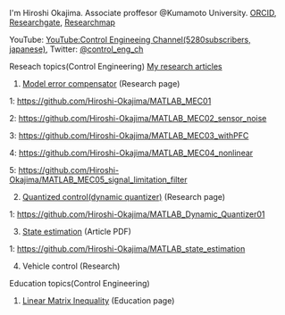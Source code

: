 I'm Hiroshi Okajima. Associate proffesor @Kumamoto University. [ORCID](https://orcid.org/0000-0001-7621-7482), [Researchgate](https://www.researchgate.net/profile/Hiroshi-Okajima), [Researchmap](https://researchmap.jp/read0203288?lang=en)

YouTube: [YouTube:Control Engineeing Channel(5280subscribers, japanese)](https://www.youtube.com/c/ControlEngineeringChannel/videos), Twitter: [@control_eng_ch](https://twitter.com/control_eng_ch)

Reseach topics(Control Engineering) [My research articles](https://sites.google.com/view/hiroshi-okajima/profile/research-achievements)

 1. [Model error compensator](https://sites.google.com/view/hiroshi-okajima/model-error-compensator) (Research page)

  1: https://github.com/Hiroshi-Okajima/MATLAB_MEC01
  
  2: https://github.com/Hiroshi-Okajima/MATLAB_MEC02_sensor_noise
  
  3: https://github.com/Hiroshi-Okajima/MATLAB_MEC03_withPFC
  
  4: https://github.com/Hiroshi-Okajima/MATLAB_MEC04_nonlinear
  
  5: https://github.com/Hiroshi-Okajima/MATLAB_MEC05_signal_limitation_filter

 2. [Quantized control(dynamic quantizer)](https://sites.google.com/view/hiroshi-okajima/dynamic-quantizer) (Research page)

  1: https://github.com/Hiroshi-Okajima/MATLAB_Dynamic_Quantizer01

 3. [State estimation](https://www.tandfonline.com/doi/full/10.1080/18824889.2021.1985702) (Article PDF)

  1: https://github.com/Hiroshi-Okajima/MATLAB_state_estimation

 4. Vehicle control (Research)

Education topics(Control Engineering)

 1. [Linear Matrix Inequality](https://sites.google.com/view/hiroshi-okajima/linear-matrix-inequality) (Education page)
